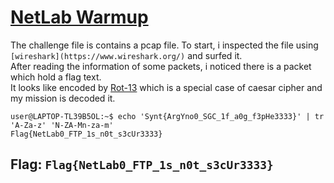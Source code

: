 # [NetLab Warmup](https://ctf.viblo.asia/puzzles/netlab-warmup-vg104c0hpc7)
The challenge file is contains a pcap file. To start, i inspected the file using ```[wireshark](https://www.wireshark.org/)``` and surfed it.  
After reading the information of some packets, i noticed there is a packet which hold a flag text.  
It looks like encoded by [Rot-13](https://en.wikipedia.org/wiki/ROT13) which is a special case of caesar cipher and my mission is decoded it.   
```linux
user@LAPTOP-TL39B5OL:~$ echo 'Synt{ArgYno0_SGC_1f_a0g_f3pHe3333}' | tr 'A-Za-z' 'N-ZA-Mn-za-m'
Flag{NetLab0_FTP_1s_n0t_s3cUr3333}
```
## Flag: **```Flag{NetLab0_FTP_1s_n0t_s3cUr3333}```**
